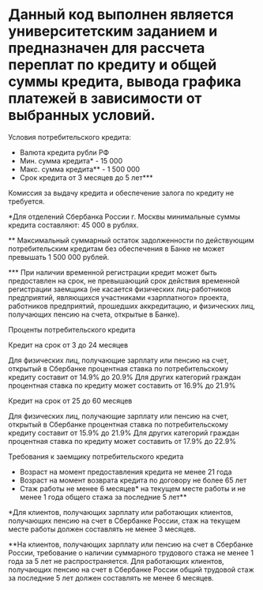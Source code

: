 # Данный код выполнен является университетским заданием и предназначен для рассчета переплат по кредиту и общей суммы кредита, вывода графика платежей в зависимости от выбранных условий.
Условия потребительского кредита:
- Валюта кредита рубли РФ
- Мин. сумма кредита* - 15 000
- Макс. сумма кредита** - 1 500 000
- Срок кредита от 3 месяцев до 5 лет***

Комиссия за выдачу кредита и обеспечение залога по кредиту не требуется.

*Для отделений Сбербанка России г. Москвы минимальные суммы кредита составляют: 
45 000 в рублях.

** Максимальный суммарный остаток задолженности по действующим потребительским 
кредитам без обеспечения в Банке не может превышать 1 500 000 рублей.

*** При наличии временной регистрации кредит может быть предоставлен на срок, не 
превышающий срок действия временной регистрации заемщика (не касается физических лиц-работников предприятий, являющихся участниками «зарплатного» проекта, 
работников предприятий, прошедших аккредитацию, и физических лиц, получающих 
пенсию на счета, открытые в Банке).

Проценты потребительского кредита

Кредит на срок от 3 до 24 месяцев

Для физических лиц, получающие зарплату или пенсию на счет, открытый в Сбербанке 
процентная ставка по потребительскому кредиту составит от 14.9% до 20.9%
Для других категорий граждан процентная ставка по кредиту может составить от 16.9% 
до 21.9%

Кредит на срок от 25 до 60 месяцев

Для физических лиц, получающие зарплату или пенсию на счет, открытый в Сбербанке 
процентная ставка по потребительскому кредиту составит от 15.9% до 21.9%
Для других категорий граждан процентная ставка по кредиту может составить от 17.9% 
до 22.9%

Требования к заемщику потребительского кредита

- Возраст на момент предоставления кредита не менее 21 года
- Возраст на момент возврата кредита по договору не более 65 лет
- Стаж работы не менее 6 месяцев* на текущем месте работы и не менее 1 года общего стажа за последние 5 лет**

*Для клиентов, получающих зарплату или работающих клиентов, получающих пенсию 
на счет в Сбербанке России, стаж на текущем месте работы должен составлять не менее 
3 месяцев.
  
**На клиентов, получающих зарплату или пенсию на счет в Сбербанке России, требование о наличии суммарного трудового стажа не менее 1 года за 5 лет не распространяется. Для работающих клиентов, получающих пенсию на счет в Сбербанке России общий трудовой стаж за последние 5 лет должен составлять не менее 6 месяцев.



